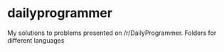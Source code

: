 # dailyprogrammer
My solutions to problems presented on /r/DailyProgrammer. Folders for different languages
